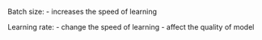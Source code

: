 Batch size:
	- increases the speed of learning

Learning rate:
	- change the speed of learning
	- affect the quality of model
